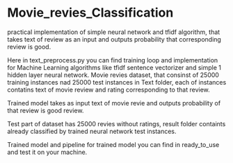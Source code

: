 # Movie_revies_Classification
practical implementation of simple neural network and tfidf algorithm, that takes text of review as an input and outputs probability that corresponding review is good.

Here in text_preprocess.py you can find training loop and implementation for Machine Learning algorithms like tfidf sentence vectorizer and simple 1 hidden layer neural network.
Movie revies dataset, that consinst of 25000 training instances nad 25000 test instances in Text folder, each of instances contatins text of movie review and rating corresponding to that review.

Trained model takes as input text of movie revie and outputs probability of that review is good review.

Test part of dataset has 25000 revies without ratings, result folder containts already classified by trained neural network test instances.

Trained model and pipeline for trained model  you can find in ready_to_use and test it on your machine.
